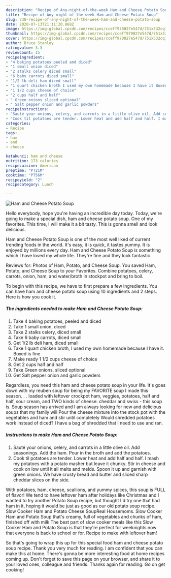 ```yaml
---
description: "Recipe of Any-night-of-the-week Ham and Cheese Potato Soup"
title: "Recipe of Any-night-of-the-week Ham and Cheese Potato Soup"
slug: 730-recipe-of-any-night-of-the-week-ham-and-cheese-potato-soup
date: 2020-07-13T21:11:20.868Z
image: https://img-global.cpcdn.com/recipes/cceff970027e547d/751x532cq70/ham-and-cheese-potato-soup-recipe-main-photo.jpg
thumbnail: https://img-global.cpcdn.com/recipes/cceff970027e547d/751x532cq70/ham-and-cheese-potato-soup-recipe-main-photo.jpg
cover: https://img-global.cpcdn.com/recipes/cceff970027e547d/751x532cq70/ham-and-cheese-potato-soup-recipe-main-photo.jpg
author: Bruce Stanley
ratingvalue: 3.3
reviewcount: 15
recipeingredient:
- "4 baking potatoes peeled and diced"
- "1 small onion diced"
- "2 stalks celery diced small"
- "6 baby carrots diced small"
- "1/2 lb deli ham diced small"
- "1 quart chicken broth I used my own homemade because I have it Boxed is fine"
- "1 1/2 cups cheese of choice"
- "2 cups half and half"
- " Green onions sliced optional"
- " Salt pepper onion and garlic powders"
recipeinstructions:
- "Sauté your onions, celery, and carrots in a little olive oil. Add seasonings. Add the ham. Pour in the broth and add the potatoes."
- "Cook til potatoes are tender. Lower heat and add half and half. I mash my potatoes with a potato masher but leave it chunky. Stir in cheese and cook on low until it all melts and melds. Spoon it up and garnish with green onions. We have crusty bread and butter and sliced sharp cheddar slices on the side."
categories:
- Recipe
tags:
- ham
- and
- cheese

katakunci: ham and cheese 
nutrition: 173 calories
recipecuisine: American
preptime: "PT21M"
cooktime: "PT56M"
recipeyield: "2"
recipecategory: Lunch

---
```



![Ham and Cheese Potato Soup](https://img-global.cpcdn.com/recipes/cceff970027e547d/751x532cq70/ham-and-cheese-potato-soup-recipe-main-photo.jpg)

Hello everybody, hope you're having an incredible day today. Today, we're going to make a special dish, ham and cheese potato soup. One of my favorites. This time, I will make it a bit tasty. This is gonna smell and look delicious.

Ham and Cheese Potato Soup is one of the most well liked of current trending foods in the world. It's easy, it is quick, it tastes yummy. It is enjoyed by millions every day. Ham and Cheese Potato Soup is something which I have loved my whole life. They're fine and they look fantastic.

Reviews for: Photos of Ham, Potato, and Cheese Soup. You saved Ham, Potato, and Cheese Soup to your Favorites. Combine potatoes, celery, carrots, onion, ham, and water/broth in stockpot and bring to boil.


To begin with this recipe, we have to first prepare a few ingredients. You can have ham and cheese potato soup using 10 ingredients and 2 steps. Here is how you cook it.

<!--inarticleads1-->

##### The ingredients needed to make Ham and Cheese Potato Soup:

1. Take 4 baking potatoes, peeled and diced
1. Take 1 small onion, diced
1. Take 2 stalks celery, diced small
1. Take 6 baby carrots, diced small
1. Get 1/2 lb deli ham, diced small
1. Take 1 quart chicken broth, I used my own homemade because I have it. Boxed is fine
1. Make ready 1 1/2 cups cheese of choice
1. Get 2 cups half and half
1. Take  Green onions, sliced optional
1. Get  Salt pepper onion and garlic powders


Regardless, you need this ham and cheese potato soup in your life. It&#39;s goes down with my reuben soup for being my FAVORITE soup I made this season. . . loaded with leftover crockpot ham, veggies, potatoes, half and half, sour cream, and TWO kinds of cheese: cheddar and swiss - this soup is. Soup season has arrived and I am always looking for new and delicious soups that my family will Pour the cheese mixture into the stock pot with the vegetables and ham and stir until completely Would shredded potatoes work instead of diced? I have a bag of shredded that I need to use and ran. 

<!--inarticleads2-->

##### Instructions to make Ham and Cheese Potato Soup:

1. Sauté your onions, celery, and carrots in a little olive oil. Add seasonings. Add the ham. Pour in the broth and add the potatoes.
1. Cook til potatoes are tender. Lower heat and add half and half. I mash my potatoes with a potato masher but leave it chunky. Stir in cheese and cook on low until it all melts and melds. Spoon it up and garnish with green onions. We have crusty bread and butter and sliced sharp cheddar slices on the side.


With potatoes, ham, cheese, scallions, and yummy spices, this soup is FULL of flavor! We tend to have leftover ham after holidays like Christmas and I wanted to try another Potato Soup recipe, but thought I&#39;d try one that had ham in it, hoping it would be just as good as our old potato soup recipe. Slow Cooker Ham and Potato Cheese SoupReal Housemoms. Slow Cooker Ham and Potato Soup that&#39;s creamy, full of vegetables and chunks of ham, finished off with milk The best part of slow cooker meals like this Slow Cooker Ham and Potato Soup is that they&#39;re perfect for weeknights now that everyone is back to school or for. Recipe to make with leftover ham! 

So that's going to wrap this up for this special food ham and cheese potato soup recipe. Thank you very much for reading. I am confident that you can make this at home. There's gonna be more interesting food at home recipes coming up. Don't forget to save this page on your browser, and share it to your loved ones, colleague and friends. Thanks again for reading. Go on get cooking!
